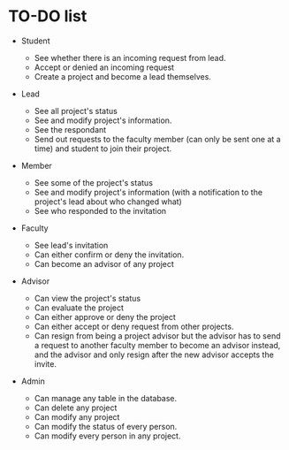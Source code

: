 # **TO-DO list**
- Student
    - See whether there is an incoming request from lead.
    - Accept or denied an incoming request
    - Create a project and become a lead themselves. 

- Lead
    - See all project's status
    - See and modify project's information.
    - See the respondant
    - Send out requests to the faculty member (can only be sent one at a time) and student to join their project.

- Member
    - See some of the project's status
    - See and modify project's information (with a notification to the project's lead about who changed what)
    - See who responded to the invitation

- Faculty
    - See lead's invitation
    - Can either confirm or deny the invitation.
    - Can become an advisor of any project

- Advisor
    - Can view the project's status
    - Can evaluate the project
    - Can either approve or deny the project
    - Can either accept or deny request from other projects.
    - Can resign from being a project advisor but the advisor has to send a request to another faculty member to become an advisor instead, and the advisor and only resign after the new advisor accepts the invite.

- Admin 
    - Can manage any table in the database.
    - Can delete any project
    - Can modify any project
    - Can modify the status of every person.
    - Can modify every person in any project.
